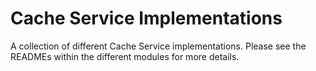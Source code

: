 # Cache Service Implementations

A collection of different Cache Service implementations.
Please see the READMEs within the different modules for more details.
